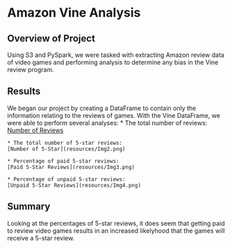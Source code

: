 # Amazon Vine Analysis
## Overview of Project
Using S3 and PySpark, we were tasked with extracting Amazon review data of video games and performing analysis to determine any bias in the Vine review program. 
## Results
We began our project by creating a DataFrame to contain only the information relating to the reviews of games. With the Vine DataFrame, we were able to perform several analyses:
    * The total number of reviews:
    [Number of Reviews](resources/Img1.png)

    * The total number of 5-star reviews:
    [Number of 5-Star](resources/Img2.png)

    * Percentage of paid 5-star reviews:
    [Paid 5-Star Reviews](resources/Img3.png)

    * Percentage of unpaid 5-star reviews:
    [Unpaid 5-Star Reviews](resources/Img4.png)

## Summary
Looking at the percentages of 5-star reviews, it does seem that getting paid to review video games results in an increased likelyhood that the games will receive a 5-star review. 